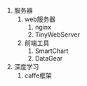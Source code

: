 1. 服务器
    1. web服务器
        1. nginx
        1. TinyWebServer
    1. 前端工具
        1. SmartChart
        1. DataGear
1. 深度学习
    1. caffe框架
